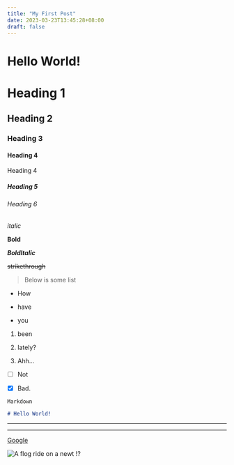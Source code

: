 ```yaml
---
title: "My First Post"
date: 2023-03-23T13:45:28+08:00
draft: false
---
```

# Hello World!

[//]: <TODO: Heading>
# Heading 1
## Heading 2
### Heading 3

#### Heading 4
Heading 4 
##### Heading 5
###### Heading 6

[//]: <TODO: Font>
_italic_

**Bold**

_**BoldItalic**_

~~strikethrough~~


[//]: <TODO: BlockQuote & List>
> Below is some list 
- How
* have 
+ you

1. been
2. lately? 

3. Ahh...
- [ ] Not
* [X] Bad.



[//]: <TODO: Code & Horizontal rule>


`Markdown`

```Markdown = 
# Hello World!
``` 

---

***

[//]: <TODO: Link & Image>

[Google](https://www.google.com.tw/?hl=zh_TW)

![A flog ride on a newt !?](
https://media.giphy.com/media/FydJitsmqgIOEaDZnR/giphy.gif
)